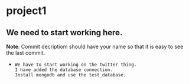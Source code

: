 project1
========

We need to start working here.
------------------------------

__Note__: Commit decriptiom should have your name so that it is easy to see the last commit.


*	  We have to start working on the twitter thing.
	  I have added the database connection.
	  Install mongodb and use the test_database.


